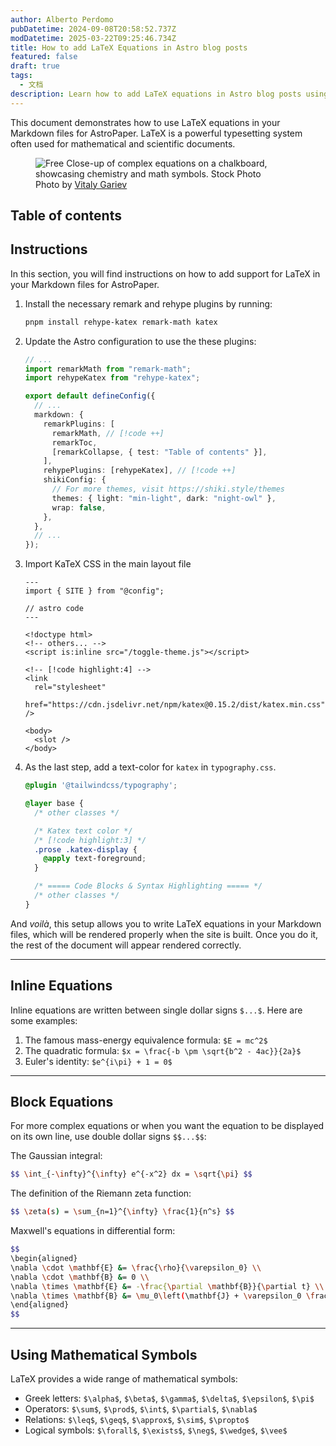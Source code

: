 ```yaml
---
author: Alberto Perdomo
pubDatetime: 2024-09-08T20:58:52.737Z
modDatetime: 2025-03-22T09:25:46.734Z
title: How to add LaTeX Equations in Astro blog posts
featured: false
draft: true
tags:
  - 文档
description: Learn how to add LaTeX equations in Astro blog posts using Markdown, KaTeX, and remark/rehype plugins.
---
```


This document demonstrates how to use LaTeX equations in your Markdown files for AstroPaper. LaTeX is a powerful typesetting system often used for mathematical and scientific documents.

<figure>
  <img
    src="https://images.pexels.com/photos/22690748/pexels-photo-22690748/free-photo-of-close-up-of-complicated-equations-written-on-a-blackboard.jpeg?auto=compress&cs=tinysrgb&w=1260&h=750&dpr=2"
    alt="Free Close-up of complex equations on a chalkboard, showcasing chemistry and math symbols. Stock Photo"
  />
  <figcaption class="text-center">
    Photo by <a href="https://www.pexels.com/photo/close-up-of-complicated-equations-written-on-a-blackboard-22690748/">Vitaly Gariev</a>
  </figcaption>
</figure>

## Table of contents

## Instructions

In this section, you will find instructions on how to add support for LaTeX in your Markdown files for AstroPaper.

1. Install the necessary remark and rehype plugins by running:

   ```bash
   pnpm install rehype-katex remark-math katex
   ```

2. Update the Astro configuration to use the these plugins:

   ```ts file=astro.config.ts
   // ...
   import remarkMath from "remark-math";
   import rehypeKatex from "rehype-katex";

   export default defineConfig({
     // ...
     markdown: {
       remarkPlugins: [
         remarkMath, // [!code ++]
         remarkToc,
         [remarkCollapse, { test: "Table of contents" }],
       ],
       rehypePlugins: [rehypeKatex], // [!code ++]
       shikiConfig: {
         // For more themes, visit https://shiki.style/themes
         themes: { light: "min-light", dark: "night-owl" },
         wrap: false,
       },
     },
     // ...
   });
   ```

3. Import KaTeX CSS in the main layout file

   ```astro file=src/layouts/Layout.astro
   ---
   import { SITE } from "@config";

   // astro code
   ---

   <!doctype html>
   <!-- others... -->
   <script is:inline src="/toggle-theme.js"></script>

   <!-- [!code highlight:4] -->
   <link
     rel="stylesheet"
     href="https://cdn.jsdelivr.net/npm/katex@0.15.2/dist/katex.min.css"
   />

   <body>
     <slot />
   </body>
   ```

4. As the last step, add a text-color for `katex` in `typography.css`.

   ```css file=src/styles/typography.css
   @plugin '@tailwindcss/typography';

   @layer base {
     /* other classes */

     /* Katex text color */
     /* [!code highlight:3] */
     .prose .katex-display {
       @apply text-foreground;
     }

     /* ===== Code Blocks & Syntax Highlighting ===== */
     /* other classes */
   }
   ```

And _voilà_, this setup allows you to write LaTeX equations in your Markdown files, which will be rendered properly when the site is built. Once you do it, the rest of the document will appear rendered correctly.

---

## Inline Equations

Inline equations are written between single dollar signs `$...$`. Here are some examples:

1. The famous mass-energy equivalence formula: `$E = mc^2$`
2. The quadratic formula: `$x = \frac{-b \pm \sqrt{b^2 - 4ac}}{2a}$`
3. Euler's identity: `$e^{i\pi} + 1 = 0$`

---

## Block Equations

For more complex equations or when you want the equation to be displayed on its own line, use double dollar signs `$$...$$`:

The Gaussian integral:

```bash
$$ \int_{-\infty}^{\infty} e^{-x^2} dx = \sqrt{\pi} $$
```

The definition of the Riemann zeta function:

```bash
$$ \zeta(s) = \sum_{n=1}^{\infty} \frac{1}{n^s} $$
```

Maxwell's equations in differential form:

```bash
$$
\begin{aligned}
\nabla \cdot \mathbf{E} &= \frac{\rho}{\varepsilon_0} \\
\nabla \cdot \mathbf{B} &= 0 \\
\nabla \times \mathbf{E} &= -\frac{\partial \mathbf{B}}{\partial t} \\
\nabla \times \mathbf{B} &= \mu_0\left(\mathbf{J} + \varepsilon_0 \frac{\partial \mathbf{E}}{\partial t}\right)
\end{aligned}
$$
```

---

## Using Mathematical Symbols

LaTeX provides a wide range of mathematical symbols:

- Greek letters: `$\alpha$`, `$\beta$`, `$\gamma$`, `$\delta$`, `$\epsilon$`, `$\pi$`
- Operators: `$\sum$`, `$\prod$`, `$\int$`, `$\partial$`, `$\nabla$`
- Relations: `$\leq$`, `$\geq$`, `$\approx$`, `$\sim$`, `$\propto$`
- Logical symbols: `$\forall$`, `$\exists$`, `$\neg$`, `$\wedge$`, `$\vee$`
